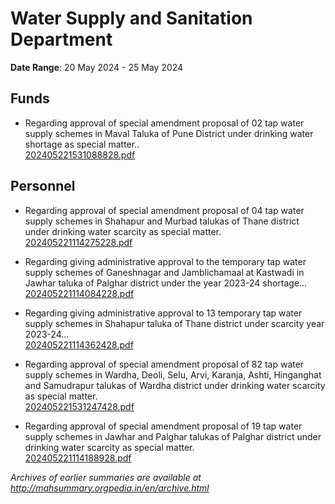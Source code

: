 # Water Supply and Sanitation Department

**Date Range**: 20 May 2024 - 25 May 2024


## Funds
- Regarding approval of special amendment proposal of 02 tap water supply schemes in Maval Taluka of Pune District under drinking water shortage as special matter..\
  [202405221531088828.pdf](https://gr.maharashtra.gov.in/Site/Upload/Government%20Resolutions/English/202405221531088828.pdf)

## Personnel
- Regarding approval of special amendment proposal of 04 tap water supply schemes in Shahapur and Murbad talukas of Thane district under drinking water scarcity as special matter.\
  [202405221114275228.pdf](https://gr.maharashtra.gov.in/Site/Upload/Government%20Resolutions/English/202405221114275228.pdf)

- Regarding giving administrative approval to the temporary tap water supply schemes of Ganeshnagar and Jamblichamaal at Kastwadi in Jawhar taluka of Palghar district under the year 2023-24 shortage...\
  [202405221114084228.pdf](https://gr.maharashtra.gov.in/Site/Upload/Government%20Resolutions/English/202405221114084228.pdf)

- Regarding giving administrative approval to 13 temporary tap water supply schemes in Shahapur taluka of Thane district under scarcity year 2023-24...\
  [202405221114362428.pdf](https://gr.maharashtra.gov.in/Site/Upload/Government%20Resolutions/English/202405221114362428.pdf)

- Regarding approval of special amendment proposal of 82 tap water supply schemes in Wardha, Deoli, Selu, Arvi, Karanja, Ashti, Hinganghat and Samudrapur talukas of Wardha district under drinking water scarcity as special matter.\
  [202405221531247428.pdf](https://gr.maharashtra.gov.in/Site/Upload/Government%20Resolutions/English/202405221531247428.pdf)

- Regarding approval of special amendment proposal of 19 tap water supply schemes in Jawhar and Palghar talukas of Palghar district under drinking water scarcity as special matter.\
  [202405221114188928.pdf](https://gr.maharashtra.gov.in/Site/Upload/Government%20Resolutions/English/202405221114188928.pdf)


*Archives of earlier summaries are available at http://mahsummary.orgpedia.in/en/archive.html*